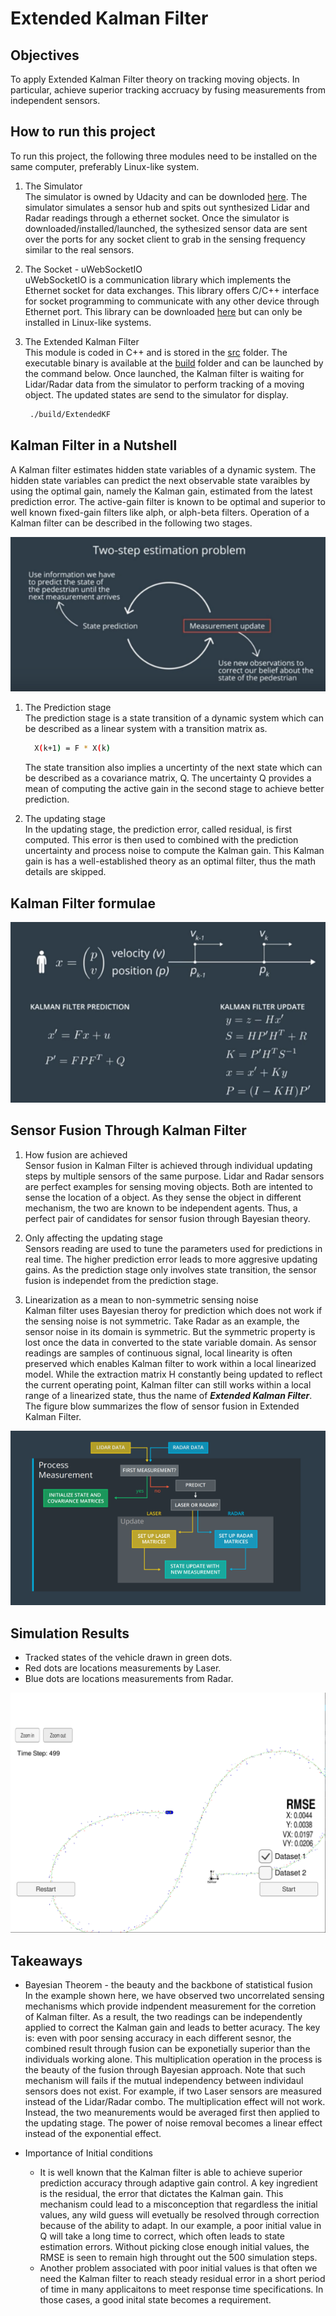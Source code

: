 # Extended Kalman Filter

[//]: # (Image References)

[image0]: ./Docs/kalman_filter_cycles.png "Kalman filter cycle"
[image1]: ./Docs/kalman_filter_formula.png "Kalman Filter formula"
[image2]: ./Docs/sensor_fusion.png "flow of sensor fusion"
[image3]: ./Docs/simulation_result_1.png "simulation result-1"

## Objectives

To apply Extended Kalman Filter theory on tracking moving objects. In particular, achieve superior tracking accruacy by fusing measurements from independent sensors.

## How to run this project

To run this project, the following three modules need to be installed on the same computer, preferably Linux-like system.

1. The Simulator <BR>
 The simulator is owned by Udacity and can be downloded [here](https://github.com/udacity/self-driving-car-sim/releases). The simulator simulates a sensor hub and spits out synthesized Lidar and Radar readings through a ethernet socket. Once the simulator is downloaded/installed/launched, the sythesized sensor data are sent over the ports for any socket client to grab in the sensing frequency similar to the real sensors.
2. The Socket - uWebSocketIO <BR>
 uWebSocketIO is a communication library which implements the Ethernet socket for data exchanges.  This library offers C/C++ interface for socket programming to communicate with any other device through Ethernet port. This library can be downloaded [here](https://github.com/uNetworking/uWebSockets) but can only be installed in Linux-like systems.
3. The Extended Kalman Filter <BR>
 This module is coded in C++ and is stored in the [src](./src) folder. The executable binary is available at the [build](./build) folder and can be launched by the command below. Once launched, the Kalman filter is waiting for Lidar/Radar data from the simulator to perform tracking of a moving object. The updated states are send to the simulator for display.

     ```sh
      ./build/ExtendedKF
     ```

## Kalman Filter in a Nutshell

A Kalman filter estimates hidden state variables of a dynamic system. The hidden state variables can predict the next observable state varaibles by using the optimal gain, namely the Kalman gain, estimated from the latest prediction error. The active-gain filter is known to be optimal and superior to well known fixed-gain filters like alph, or alph-beta filters. Operation of a Kalman filter can be described in the following two stages.

![alt text][image0]

1. The Prediction stage<BR>
  The prediction stage is a state transition of a dynamic system which can be described as a linear system with a transition matrix as.  

    ```sh
      X(k+1) = F * X(k)
    ```
   The state transition also implies a uncertinty of the next state which can be described as a covariance matrix, Q. The uncertainty Q provides a mean of computing the active gain in the second stage to achieve better prediction.

2. The updating stage <BR>
  In the updating stage, the prediction error, called residual, is first computed. This error is then used to combined with the prediction uncertainty and process noise to compute the Kalman gain. This Kalman gain is has a well-established theory as an optimal filter, thus the math details are skipped. <BR>

## Kalman Filter formulae

![alt text][image1]

## Sensor Fusion Through Kalman Filter

1. How fusion are achieved <BR>
  Sensor fusion in Kalman Filter is achieved through individual updating steps by multiple sensors of the same purpose. Lidar and Radar sensors are perfect examples for sensing moving objects. Both are intented to sense the location of a object. As they sense the object in different mechanism, the two are known to be independent agents. Thus, a perfect pair of candidates for sensor fusion through Bayesian theory.  

2. Only affecting the updating stage <BR>
  Sensors reading are used to tune the parameters used for predictions in real time. The higher prediction error leads to more aggresive updating gains. As the prediction stage only involves state transition, the sensor fusion is independet from the prediction stage.

3. Linearization as a mean to non-symmetric sensing noise <BR>
  Kalman filter uses Bayesian theroy for prediction which does not work if the sensing noise is not symmetric.  Take Radar as an example, the sensor noise in its domain is symmetric. But the symmetric property is lost once the data in converted to the state variable domain. As sensor readings are samples of continuous signal, local linearity is often preserved which enables Kalman filter to work within a local linearized model. While the extraction matrix H constantly being updated to reflect the current operating point, Kalman filter can still works within a local range of a linearized state, thus the name of **_Extended Kalman Filter_**. The figure blow summarizes the flow of sensor fusion in Extended Kalman Filter.

![alt text][image2]

## Simulation Results

* Tracked states of the vehicle drawn in green dots.
* Red dots are locations measurements by Laser.
* Blue dots are locations measurements from Radar.

![alt text][image3]

## Takeaways

* Bayesian Theorem - the beauty and the backbone of statistical fusion <BR>
  In the example shown here, we have observed two uncorrelated sensing mechanisms which provide indpendent measurement for the corretion of Kalman filter. As a result, the two readings can be independently applied to correct the Kalman gain and leads to better acuracy. The key is: even with poor sensing accuracy in each different sesnor, the combined result through fusion can be exponetially superior than the individuals working alone. This multiplication operation in the process is the beauty of the fusion through Bayesian approach. Note that such mechanism will fails if the mutual independency between individaul sensors does not exist. For example, if two Laser sensors are measured instead of the Lidar/Radar combo. The multiplication effect will not work. Instead, the two meanurements would be averaged first then applied to the updating stage. The power of noise removal becomes a linear effect instead of the exponential effect.

* Importance of Initial conditions
  * It is well known that the Kalman filter is able to achieve superior prediction accuracy through adaptive gain control. A key ingredient is the residual, the error that dictates the Kalman gain. This mechanism could lead to a misconception that regardless the initial values, any wild guess will evetually be resolved through correction because of the ability to adapt. In our example, a poor initial value in Q will take a long time to correct, which often leads to state estimation errors.  Without picking close enough initial values, the RMSE is seen to remain high throught out the 500 simulation steps.
  * Another problem associated with poor initial values is that often we need the Kalman filter to reach steady residual error in a short period of time in many applicaitons to meet response time specifications. In those cases, a good inital state becomes a requirement.